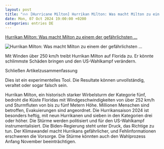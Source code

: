 ```yaml
---
layout: post
title: "🔥🔥 [Hurricane Milton] Hurrikan Milton: Was macht Milton zu einem der gefährlichsten ..."
date: Mon, 07 Oct 2024 19:00:00 +0200
categories: entries DE
---
```

[Hurrikan Milton: Was macht Milton zu einem der gefährlichsten ...](https://www.zeit.de/wissen/2024-10/hurrikan-milton-wirbelsturm-florida-usa-faq)

![Hurrikan Milton: Was macht Milton zu einem der gefährlichsten ...](https://img.zeit.de/wissen/2024-10/hurrikan-milton-wirbelsturm-florida-usa-faq-teaser-2/wide__1300x731)

Mit Winden über 250 km/h treibt Hurrikan Milton auf Florida zu. Er könnte schlimmste Schäden bringen und den US-Wahlkampf verändern.

Schließen Artikelzusammenfassung

Dies ist ein experimentelles Tool. Die Resultate können unvollständig, veraltet oder sogar falsch sein.

Hurrikan Milton, ein historisch starker Wirbelsturm der Kategorie fünf, bedroht die Küste Floridas mit Windgeschwindigkeiten von über 252 km/h und Sturmfluten von bis zu fünf Metern Höhe. Millionen Menschen sind betroffen, Evakuierungen sind angeordnet. Die Hurrikansaison 2024 ist besonders heftig, mit neun Hurrikanen und sieben in den Kategorien drei oder höher. Die Stürme werden politisiert und für den US-Wahlkampf instrumentalisiert. Die Biden-Regierung steht unter Druck, das Richtige zu tun. Der Klimawandel macht Hurrikans gefährlicher, und Fehlinformationen erschweren die Vorsorge. Die Stürme könnten auch den Wahlprozess Anfang November beeinträchtigen.

